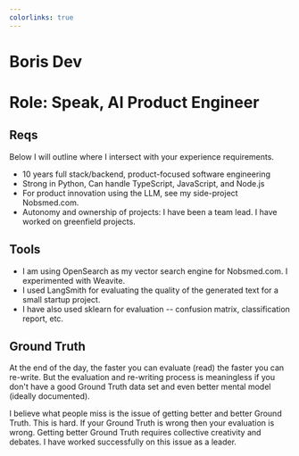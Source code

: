 ```yaml
---
colorlinks: true
---
```


# Boris Dev

# Role: Speak, AI Product Engineer

## Reqs

Below I will outline where I intersect with your experience requirements.

-   10 years full stack/backend, product-focused software engineering
-   Strong in Python, Can handle TypeScript, JavaScript, and Node.js
-   For product innovation using the LLM, see my side-project Nobsmed.com.
-   Autonomy and ownership of projects: I have been a team lead. I have worked on greenfield projects.

## Tools

-   I am using OpenSearch as my vector search engine for Nobsmed.com. I experimented with Weavite.
-   I used LangSmith for evaluating the quality of the generated text for a small startup project.
-   I have also used sklearn for evaluation -- confusion matrix, classification report, etc.

## Ground Truth

At the end of the day, the faster you can evaluate (read) the faster you can
re-write. But the evaluation and re-writing process is meaningless if you don't
have a good Ground Truth data set and even better mental model (ideally documented).

I believe what people miss is the issue of getting better and better Ground
Truth. This is hard. If your Ground Truth is wrong then your evaluation is
wrong. Getting better Ground Truth requires collective creativity and debates.
I have worked successfully on this issue as a leader.

